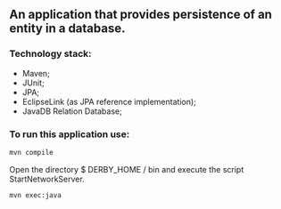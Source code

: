 ## An application that provides persistence of an entity in a database.

### Technology stack:

* Maven;
* JUnit;
* JPA;
* EclipseLink (as JPA reference implementation);
* JavaDB Relation Database;

### To run this application use:

```bash
mvn compile
  ```
Open the directory $ DERBY_HOME / bin and execute the script StartNetworkServer.
```bash
mvn exec:java
  ```

